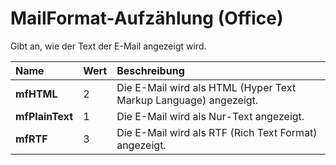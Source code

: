 
# MailFormat-Aufzählung (Office)

Gibt an, wie der Text der E-Mail angezeigt wird.



|**Name**|**Wert**|**Beschreibung**|
|:-----|:-----|:-----|
|**mfHTML**|2|Die E-Mail wird als HTML (Hyper Text Markup Language) angezeigt.|
|**mfPlainText**|1|Die E-Mail wird als Nur-Text angezeigt.|
|**mfRTF**|3|Die E-Mail wird als RTF (Rich Text Format) angezeigt.|
